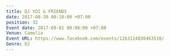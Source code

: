 ```yaml
---
title: DJ VOI & FRIENDS
date: 2017-08-30 00:18:00 +07:00
position: 32
Event date: 2017-09-01 00:00:00 +07:00
Venue: Camelia
Event URL: https://www.facebook.com/events/1263114830463510/
Genre: DJ
---
```


